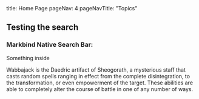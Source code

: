 <frontmatter>
  title: Home Page
  pageNav: 4
  pageNavTitle: "Topics"
</frontmatter>

<br>

## Testing the search


### Markbind Native Search Bar:

<searchbar :data="searchData" placeholder="Search" :on-hit="searchCallback">
  Something inside
</searchbar>


<br/>

Wabbajack is the Daedric artifact of Sheogorath, a mysterious staff that casts random spells ranging in effect from the complete disintegration, to the transformation, or even empowerment of the target. These abilities are able to completely alter the course of battle in one of any number of ways.


<!-- ### Page Find Search Bar

<searchbar pagefind></searchbar>


<br/>


### Algolia Search Bar

<searchbar algolia></searchbar>
 -->






